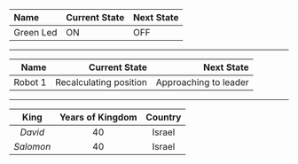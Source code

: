 
<!-- The ' :--- " stands for left aligned -->
Name | Current State | Next State
:--- | :--- | :---
Green Led | ON | OFF

<hr>

<!-- The ' ---: " stands for right aligned -->
Name | Current State | Next State
--: | --: | --:
Robot 1 | Recalculating position | Approaching to leader

<hr>

<!-- The ' :---: " stands for centered text -->
King | Years of Kingdom | Country
:---: | :---: | :---:
*David* | 40 | Israel
*Salomon* | 40 | Israel
